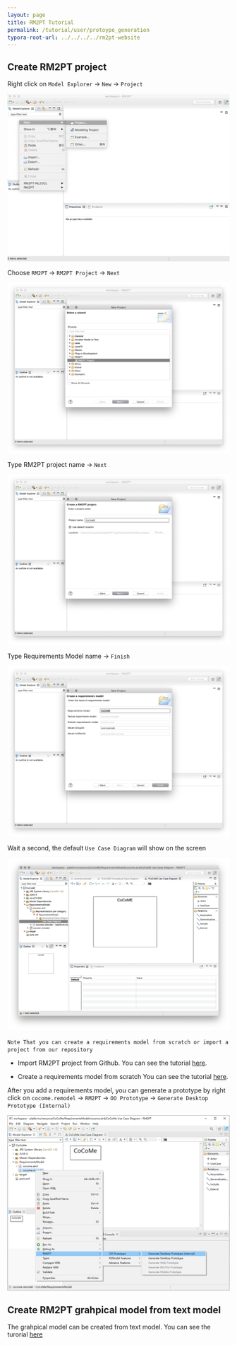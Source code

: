 ```yaml
---
layout: page
title: RM2PT Tutorial
permalink: /tutorial/user/protoype_generation
typora-root-url: ../../../../rm2pt-website
---
```


## Create RM2PT project

Right click on `Model Explorer` -> `New` -> `Project`

<img src="/imgs/createproject1.png" alt="Alt text" style="zoom:50%;" />

Choose `RM2PT` -> `RM2PT Project` -> `Next`

<img src="/imgs/createproject2.png" alt="Alt text" style="zoom:50%;" />

Type RM2PT project name -> `Next`

<img src="/imgs/createproject3.png" alt="Alt text" style="zoom:50%;" />

Type Requirements Model name -> `Finish`

<img src="/imgs/createproject4.png" alt="Alt text" style="zoom:50%;" />

Wait a second, the default `Use Case Diagram` will show on the screen

<img src="/imgs/createproject5.png" alt="Alt text" style="zoom:50%;" />

`Note That you can create a requirements model from scratch or import a project from our repository` 

* Import RM2PT project from Github. You can see the tutorial [here](/tutorial/user/import_rm2pt_project).

* Create a requirements model from scratch  You can see the tutorial [here](/tutorial/user/import_rm2pt_project).

After you add a requirements model, you can generate a prototype by right click on `cocome.remodel` -> `RM2PT` ->  `OO Prototype` -> `Generate Desktop Prototype (Internal)`

<img src="/imgs/createproject6.png" alt="Alt text" style="zoom:50%;" />



## Create RM2PT grahpical model from text model
The grahpical model can be created from text model. You can see the turorial [here](/tutorial/user/create_new_project_from_text_model)
